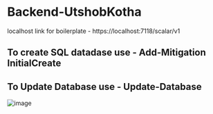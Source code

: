 # Backend-UtshobKotha
localhost link for boilerplate - https://localhost:7118/scalar/v1

## To create SQL datadase use - Add-Mitigation InitialCreate
## To Update Database use - Update-Database

![image](https://github.com/user-attachments/assets/9d534bcd-3122-41be-8e24-2c9a27ecbd39)
